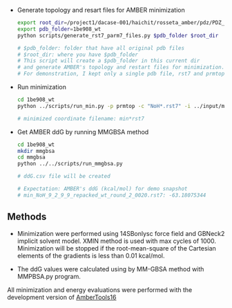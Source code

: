 - Generate topology and resart files for AMBER minimization

    ```bash
    export root_dir=/project1/dacase-001/haichit/rosseta_amber/pdz/PDZ_ddG/results/refine/
    export pdb_folder=1be908_wt
    python scripts/generate_rst7_parm7_files.py $pdb_folder $root_dir

    # $pdb_folder: folder that have all original pdb files
    # $root_dir: where you have $pdb_folder 
    # This script will create a $pdb_folder in this current dir
    # and generate AMBER's topology and restart files for minimization.
    # For demonstration, I kept only a single pdb file, rst7 and prmtop in ./1be908_wt folder
    ```

- Run minimization
    
    ```bash
    cd 1be908_wt
    python ../scripts/run_min.py -p prmtop -c "NoH*.rst7" -i ../input/min.in

    # minimized coordinate filename: min*rst7
    ```

- Get AMBER ddG by running MMGBSA method
   
    ```bash
    cd 1be908_wt
    mkdir mmgbsa
    cd mmgbsa
    python ../../scripts/run_mmgbsa.py

    # ddG.csv file will be created

    # Expectation: AMBER's ddG (kcal/mol) for demo snapshot
    # min_NoH_9_2_9_9_repacked_wt_round_2_0020.rst7: -63.18075344
    ```

Methods
-------
- Minimization were performed using 14SBonlysc force field and GBNeck2 implicit solvent model.
XMIN method is used with max cycles of 1000. Minimization will be stopped if the root-mean-square
of the Cartesian elements of the gradients is less than 0.01 kcal/mol.

- The ddG values were calculated using by MM-GBSA method with MMPBSA.py program.

All minimization and energy evaluations were performed with the development version of [AmberTools16](
http://ambermd.org/AmberTools16-get.html)
